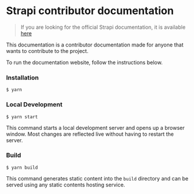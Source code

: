 # Strapi contributor documentation

> If you are looking for the official Strapi documentation, it is available [here](https://docs.strapi.io)

This documentation is a contributor documentation made for anyone that wants to contribute to the project.

To run the documentation website, follow the instructions below.

### Installation

```
$ yarn
```

### Local Development

```
$ yarn start
```

This command starts a local development server and opens up a browser window. Most changes are reflected live without having to restart the server.

### Build

```
$ yarn build
```

This command generates static content into the `build` directory and can be served using any static contents hosting service.
